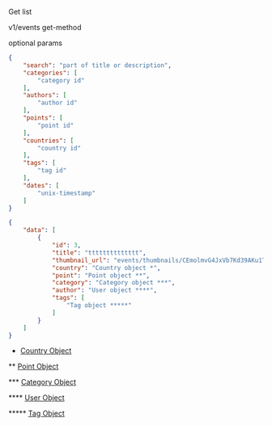 Get list

v1/events get-method

optional params

````json
{
    "search": "part of title or description",
    "categories": [
        "category id"
    ],
    "authors": [
        "author id"
    ],
    "points": [
        "point id"
    ],
    "countries": [
        "country id"
    ],
    "tags": [
        "tag id"
    ],
    "dates": [
        "unix-timestamp"
    ]
}
````

````json
{
    "data": [
        {
            "id": 3,
            "title": "tttttttttttttt",
            "thumbnail_url": "events/thumbnails/CEmolmvG4JxVb7Kd39AKu1ToeUc1OMSV7B4TB5Yu.png",
            "country": "Country object *",
            "point": "Point object **",
            "category": "Category object ***",
            "author": "User object ****",
            "tags": [
                "Tag object *****"
            ]
        }
    ]
}
````

* [Country Object](https://github.com/chirukinbb/evelts.local/blob/master/docs/objects/country.md)

**    [Point Object](https://github.com/chirukinbb/evelts.local/blob/master/docs/objects/point.md)

***   [Category Object](https://github.com/chirukinbb/evelts.local/blob/master/docs/objects/category.md)

****  [User Object](https://github.com/chirukinbb/evelts.local/blob/master/docs/objects/user.md)

***** [Tag Object](https://github.com/chirukinbb/evelts.local/blob/master/docs/objects/tag.md)
